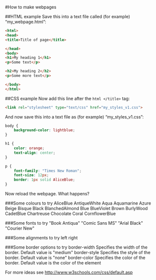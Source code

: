 #How to make webpages

##HTML example
Save this into a text file called (for example) “my_webpage.html”:

```html
<html>
<head>
<title>Title of page</title>

</head>
<body>
<h1>My heading 1</h1>
<p>Some text</p>

<h2>My heading 2</h2>
<p>Some more text</p>

</body>
</html>
```

##CSS example
Now add this line after the ```html </title>``` tag:
```html
<link rel="stylesheet" type="text/css" href="my_styles_v1.css">
```
And now save this into a text file as (for example) “my_styles_v1.css”:

```css
body {
    background-color: lightblue;
}

h1 {
    color: orange;
    text-align: center;
}

p {
    font-family: "Times New Roman";
    font-size: 12px;
    border: 1px solid AliceBlue;
}
```

Now reload the webpage. What happens?

###Some colours to try
AliceBlue
AntiqueWhite
Aqua
Aquamarine
Azure
Beige
Bisque
Black
BlanchedAlmond
Blue
BlueViolet
Brown
BurlyWood
CadetBlue
Chartreuse
Chocolate
Coral
CornflowerBlue

###Some fonts to try
"Book Antiqua"
"Comic Sans MS"
"Arial Black"
"Courier New"

###Some alignments to try
left
right

###Some border options to try
border-width	Specifies the width of the border. Default value is "medium"
border-style	Specifies the style of the border. Default value is "none"
border-color	Specifies the color of the border. Default value is the color of the element

For more ideas see http://www.w3schools.com/css/default.asp